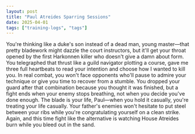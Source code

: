 ```yaml
---
layout: post
title: "Paul Atreides Sparring Sessions"
date: 2025-04-01
tags: ["training-logs", "tags"]
---
```


You're thinking like a duke's son instead of a dead man, young master—that pretty bladework might dazzle the court instructors, but it'll get your throat opened by the first Harkonnen killer who doesn't give a damn about form. You telegraphed that thrust like a guild navigator plotting a course, gave me three full heartbeats to read your intention and choose how I wanted to kill you. In real combat, you won't face opponents who'll pause to admire your technique or give you time to recover from a stumble. You dropped your guard after that combination because you thought it was finished, but a fight ends when your enemy stops breathing, not when you decide you've done enough. The blade is your life, Paul—when you hold it casually, you're treating your life casually. Your father's enemies won't hesitate to put steel between your ribs while you're congratulating yourself on a clean strike. Again, and this time fight like the alternative is watching House Atreides burn while you bleed out in the sand.